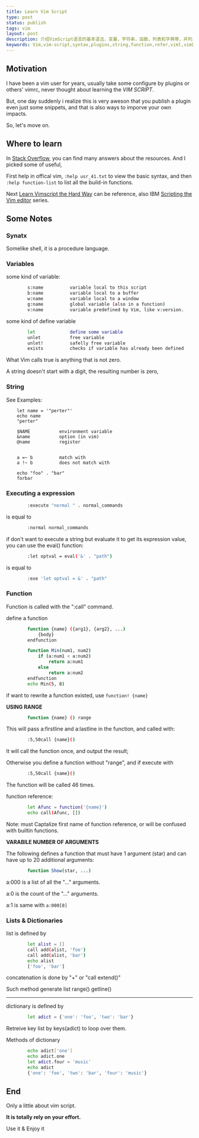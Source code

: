 ```yaml
--- 
title: Learn Vim Script
type: post 
status: publish 
tags: vim
layout: post 
description: 介绍VimScript语言的基本语法，变量，字符串，函数，列表和字典等，并列出一些参考页面。
keywords: Vim,vim-script,syntax,plugins,string,function,refer,viml,vim插件,vim程序设计,vim插件编程,vim语法,vim字典,vim函数,vim列表,vim语法
--- 
```


## Motivation

I have been a vim user for years, usually take some configure by plugins or others' vimrc, never thought about learning the *VIM SCRIPT*.

But, one day suddenly i realize this is very aweson that you publish a plugin even just some snippets, and that is also ways to imporve your own impacts.

So, let's move on.

## Where to learn

In [Stack Overflow][], you can find many answers about the resources. And I picked some of useful,

First help in offical vim, ``:help usr_41.txt`` to view the basic syntax, and then ``:help function-list`` to list all the build-in functions.

Next [Learn Vimscript the Hard Way][] can be reference, also IBM [Scripting the Vim editor][] series.

## Some Notes

### Synatx 

Somelike shell, it is a procedure language.

### Variables

some kind of variable:

```bash
        s:name          variable local to this script
        b:name          variable local to a buffer
        w:name          variable local to a window
        g:name          global variable (also in a function)
        v:name          variable predefined by Vim, like v:version.
```

some kind of define variable

```bash
        let             define some variable
        unlet           free variable
        unlet!          safelly free variable
        exists          checks if variable has already been defined
```

What Vim calls true is anything that is not zero.

A string doesn't start with a digit, the resulting number is zero,

### String

See Examples:

        let name = '"perter"'
        echo name
        "perter"

        $NAME           environment variable
        &name           option (in vim)
        @name           register


        a =~ b          match with
        a !~ b          does not match with

        echo "foo" . "bar"
        forbar

### Executing a expression

```bash
        :execute "normal " . normal_commands
```

is equal to 

```bash
        :normal normal_commands
```

if don't want to execute a string but evaluate it to get its expression value, you can use the eval() function:

```bash
        :let optval = eval('&' . "path")
```

is equal to 

```bash
        :exe 'let optval = &' . "path"
```

### Function

Function is called with the ":call" command.

define a function

```bash
        function {name} ({arg1}, {arg2}, ...)
            {body}
        endfunction

        function Min(num1, num2)
            if (a:num1 < a:num2)
                return a:num1
            else
                return a:num2
        endfunction
        echo Min(5, 8)
```

if want to rewrite a function existed, use `function! {name}`

**USING RANGE**

```bash
        function {name} () range
```

This will pass a:firstline and a:lastline in the function, and called with:

```bash
        :5,50call {name}()
```

It will call the function once, and output the result;

Otherwise you define a function without "range", and if execute with

```bash
        :5,50call {name}()
```

The function will be called 46 times.

function reference:

```bash
        let Afunc = function('{name}')
        echo call(Afunc, [])
```

Note: must Captalize first name of function reference, or will be confused with builtin functions.

**VARABILE NUMBER OF ARGUMENTS**

The following defines a function that must have 1 argument (star) and can have up to 20 additional arguments:

```bash
        function Show(star, ...)
```

a:000 is a list of all the "..." arguments.

a:0 is the count of the "..." arguments.

a:1 is same with `a:000[0]`

### Lists & Dictionaries

list is defined by 

```bash
        let alist = []
        call add(alist, 'foo')
        call add(alist, 'bar')
        echo alist
        ['foo', 'bar']
```

concatenation is done by "+" or "call extend()"

Such method generate list range() getline()

- - - - - -

dictionary is defined by 

```bash
        let adict = {'one': 'foo', 'two': 'bar'}
```

Retreive key list by keys(adict) to loop over them.

Methods of dictionary

```bash
        echo adict['one']
        echo adict.one
        let adict.four = 'music'
        echo adict
        {'one': 'foo', 'two': 'bar', 'four': 'music'}
```

## End

Only a little about vim script.

**It is totally rely on your effort.**

Use it & Enjoy it

[Stack Overflow]:http://stackoverflow.com/
[Learn Vimscript the Hard Way]:http://learnvimscriptthehardway.stevelosh.com/
[Scripting the Vim editor]:http://www.ibm.com/developerworks/linux/library/l-vim-script-1/index.html


